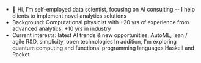- 👋 Hi, I’m self-employed data scientist, focusing on AI consulting -- I help clients to implement novel 
analytics solutions
- Background: Computational physicist with +20 yrs of experience from advanced analytics, +10 yrs in industry
- Current interests: latest AI trends & new opportunities, AutoML, lean / agile R&D, simplicity, open technologies
  In addition, I'm exploring quantum computing and functional programming languages Haskell and Racket

<!---
czanalytics/czanalytics is a ✨ special ✨ repository because its `README.md` (this file) appears on your GitHub profile.
You can click the Preview link to take a look at your changes.
--->
